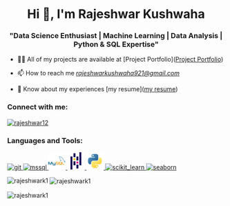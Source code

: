 <h1 align="center">Hi 👋, I'm Rajeshwar Kushwaha</h1>
<h3 align="center">"Data Science Enthusiast | Machine Learning | Data Analysis | Python & SQL Expertise"</h3>

- 👨‍💻 All of my projects are available at [Project Portfolio]([Project Portfolio](https://github.com/Rajeshwark1/Project-Portfolio))

- 📫 How to reach me *rajeshwarkushwaha921@gmail.com*

- 📄 Know about my experiences [my resume]([my resume](https://github.com/Rajeshwark1/Rajeshwark1/blob/main/Rajeshwar%20Resume.pdf))

<h3 align="left">Connect with me:</h3>
<p align="left">
<a href="https://linkedin.com/in/rajeshwar12" target="blank"><img align="center" src="https://raw.githubusercontent.com/rahuldkjain/github-profile-readme-generator/master/src/images/icons/Social/linked-in-alt.svg" alt="rajeshwar12" height="30" width="40" /></a>
</p>

<h3 align="left">Languages and Tools:</h3>
<p align="left"> <a href="https://git-scm.com/" target="_blank" rel="noreferrer"> <img src="https://www.vectorlogo.zone/logos/git-scm/git-scm-icon.svg" alt="git" width="40" height="40"/> </a> <a href="https://www.microsoft.com/en-us/sql-server" target="_blank" rel="noreferrer"> <img src="https://www.svgrepo.com/show/303229/microsoft-sql-server-logo.svg" alt="mssql" width="40" height="40"/> </a> <a href="https://www.mysql.com/" target="_blank" rel="noreferrer"> <img src="https://raw.githubusercontent.com/devicons/devicon/master/icons/mysql/mysql-original-wordmark.svg" alt="mysql" width="40" height="40"/> </a> <a href="https://pandas.pydata.org/" target="_blank" rel="noreferrer"> <img src="https://raw.githubusercontent.com/devicons/devicon/2ae2a900d2f041da66e950e4d48052658d850630/icons/pandas/pandas-original.svg" alt="pandas" width="40" height="40"/> </a> <a href="https://www.python.org" target="_blank" rel="noreferrer"> <img src="https://raw.githubusercontent.com/devicons/devicon/master/icons/python/python-original.svg" alt="python" width="40" height="40"/> </a> <a href="https://scikit-learn.org/" target="_blank" rel="noreferrer"> <img src="https://upload.wikimedia.org/wikipedia/commons/0/05/Scikit_learn_logo_small.svg" alt="scikit_learn" width="40" height="40"/> </a> <a href="https://seaborn.pydata.org/" target="_blank" rel="noreferrer"> <img src="https://seaborn.pydata.org/_images/logo-mark-lightbg.svg" alt="seaborn" width="40" height="40"/> </a> </p>

<p><img align="left" src="https://github-readme-stats.vercel.app/api/top-langs?username=rajeshwark1&show_icons=true&locale=en&layout=compact" alt="rajeshwark1" /></p>

<p>&nbsp;<img align="center" src="https://github-readme-stats.vercel.app/api?username=rajeshwark1&show_icons=true&locale=en" alt="rajeshwark1" /></p>

<p><img align="center" src="https://github-readme-streak-stats.herokuapp.com/?user=rajeshwark1&" alt="rajeshwark1" /></p>
